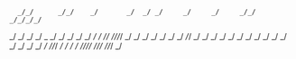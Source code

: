       _/_/      _/_/    _/       _/  _/ _/     _/     _/     _/_/  _/_/_/_/
   _/        _/    _/  _/  _    _/  _/   _/   _/     _/   _/         _/
    _/_/    _/_/_/_/  _/  _/   _/  _/    _/  _/     _/     _/_/     _/
_/     _/  _/    _/  _/ _/ _/ _/  _/    _/  _/     _/  _/     _/   _/
 _/_/_/   _/    _/   _/      _/  _/_/_/_/    _/_/_/     _/_/_/    _/

<!--
**uSawdust/uSawdust** is a ✨ _special_ ✨ repository because its `README.md` (this file) appears on your GitHub profile.

Here are some ideas to get you started:

- 🔭 I’m currently working on ...
- 🌱 I’m currently learning ...
- 👯 I’m looking to collaborate on ...
- 🤔 I’m looking for help with ...
- 💬 Ask me about ...
- 📫 How to reach me: ...
- 😄 Pronouns: ...
- ⚡ Fun fact: ...
-->
